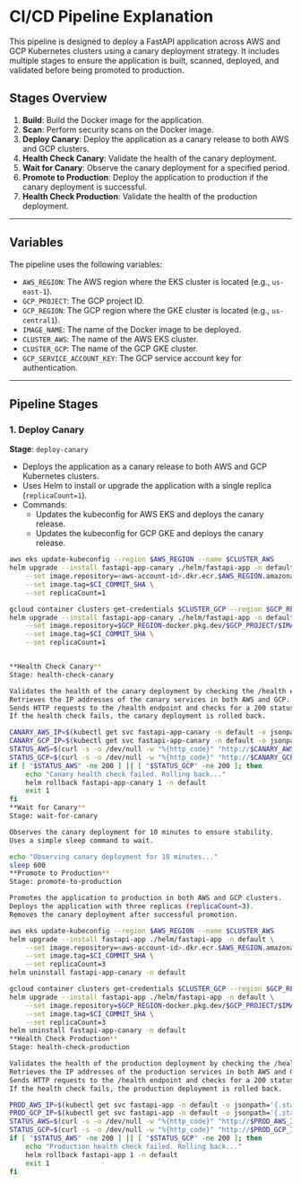 # CI/CD Pipeline Explanation

This pipeline is designed to deploy a FastAPI application across AWS and GCP Kubernetes clusters using a canary deployment strategy. It includes multiple stages to ensure the application is built, scanned, deployed, and validated before being promoted to production.

## Stages Overview

1. **Build**: Build the Docker image for the application.
2. **Scan**: Perform security scans on the Docker image.
3. **Deploy Canary**: Deploy the application as a canary release to both AWS and GCP clusters.
4. **Health Check Canary**: Validate the health of the canary deployment.
5. **Wait for Canary**: Observe the canary deployment for a specified period.
6. **Promote to Production**: Deploy the application to production if the canary deployment is successful.
7. **Health Check Production**: Validate the health of the production deployment.

---

## Variables

The pipeline uses the following variables:

- `AWS_REGION`: The AWS region where the EKS cluster is located (e.g., `us-east-1`).
- `GCP_PROJECT`: The GCP project ID.
- `GCP_REGION`: The GCP region where the GKE cluster is located (e.g., `us-central1`).
- `IMAGE_NAME`: The name of the Docker image to be deployed.
- `CLUSTER_AWS`: The name of the AWS EKS cluster.
- `CLUSTER_GCP`: The name of the GCP GKE cluster.
- `GCP_SERVICE_ACCOUNT_KEY`: The GCP service account key for authentication.

---

## Pipeline Stages

### 1. Deploy Canary

**Stage**: `deploy-canary`

- Deploys the application as a canary release to both AWS and GCP Kubernetes clusters.
- Uses Helm to install or upgrade the application with a single replica (`replicaCount=1`).
- Commands:
  - Updates the kubeconfig for AWS EKS and deploys the canary release.
  - Updates the kubeconfig for GCP GKE and deploys the canary release.

```bash
aws eks update-kubeconfig --region $AWS_REGION --name $CLUSTER_AWS
helm upgrade --install fastapi-app-canary ./helm/fastapi-app -n default \
    --set image.repository=<aws-account-id>.dkr.ecr.$AWS_REGION.amazonaws.com/$IMAGE_NAME \
    --set image.tag=$CI_COMMIT_SHA \
    --set replicaCount=1

gcloud container clusters get-credentials $CLUSTER_GCP --region $GCP_REGION --project $GCP_PROJECT
helm upgrade --install fastapi-app-canary ./helm/fastapi-app -n default \
    --set image.repository=$GCP_REGION-docker.pkg.dev/$GCP_PROJECT/$IMAGE_NAME \
    --set image.tag=$CI_COMMIT_SHA \
    --set replicaCount=1


**Health Check Canary**
Stage: health-check-canary

Validates the health of the canary deployment by checking the /health endpoint.
Retrieves the IP addresses of the canary services in both AWS and GCP.
Sends HTTP requests to the /health endpoint and checks for a 200 status code.
If the health check fails, the canary deployment is rolled back.

CANARY_AWS_IP=$(kubectl get svc fastapi-app-canary -n default -o jsonpath='{.status.loadBalancer.ingress[0].ip}')
CANARY_GCP_IP=$(kubectl get svc fastapi-app-canary -n default -o jsonpath='{.status.loadBalancer.ingress[0].ip}')
STATUS_AWS=$(curl -s -o /dev/null -w "%{http_code}" "http://$CANARY_AWS_IP/health")
STATUS_GCP=$(curl -s -o /dev/null -w "%{http_code}" "http://$CANARY_GCP_IP/health")
if [ "$STATUS_AWS" -ne 200 ] || [ "$STATUS_GCP" -ne 200 ]; then
    echo "Canary health check failed. Rolling back..."
    helm rollback fastapi-app-canary 1 -n default
    exit 1
fi
**Wait for Canary**
Stage: wait-for-canary

Observes the canary deployment for 10 minutes to ensure stability.
Uses a simple sleep command to wait.

echo "Observing canary deployment for 10 minutes..."
sleep 600
**Promote to Production**
Stage: promote-to-production

Promotes the application to production in both AWS and GCP clusters.
Deploys the application with three replicas (replicaCount=3).
Removes the canary deployment after successful promotion.

aws eks update-kubeconfig --region $AWS_REGION --name $CLUSTER_AWS
helm upgrade --install fastapi-app ./helm/fastapi-app -n default \
    --set image.repository=<aws-account-id>.dkr.ecr.$AWS_REGION.amazonaws.com/$IMAGE_NAME \
    --set image.tag=$CI_COMMIT_SHA \
    --set replicaCount=3
helm uninstall fastapi-app-canary -n default

gcloud container clusters get-credentials $CLUSTER_GCP --region $GCP_REGION --project $GCP_PROJECT
helm upgrade --install fastapi-app ./helm/fastapi-app -n default \
    --set image.repository=$GCP_REGION-docker.pkg.dev/$GCP_PROJECT/$IMAGE_NAME \
    --set image.tag=$CI_COMMIT_SHA \
    --set replicaCount=3
helm uninstall fastapi-app-canary -n default
**Health Check Production**
Stage: health-check-production

Validates the health of the production deployment by checking the /health endpoint.
Retrieves the IP addresses of the production services in both AWS and GCP.
Sends HTTP requests to the /health endpoint and checks for a 200 status code.
If the health check fails, the production deployment is rolled back.

PROD_AWS_IP=$(kubectl get svc fastapi-app -n default -o jsonpath='{.status.loadBalancer.ingress[0].ip}')
PROD_GCP_IP=$(kubectl get svc fastapi-app -n default -o jsonpath='{.status.loadBalancer.ingress[0].ip}')
STATUS_AWS=$(curl -s -o /dev/null -w "%{http_code}" "http://$PROD_AWS_IP/health")
STATUS_GCP=$(curl -s -o /dev/null -w "%{http_code}" "http://$PROD_GCP_IP/health")
if [ "$STATUS_AWS" -ne 200 ] || [ "$STATUS_GCP" -ne 200 ]; then
    echo "Production health check failed. Rolling back..."
    helm rollback fastapi-app 1 -n default
    exit 1
fi
